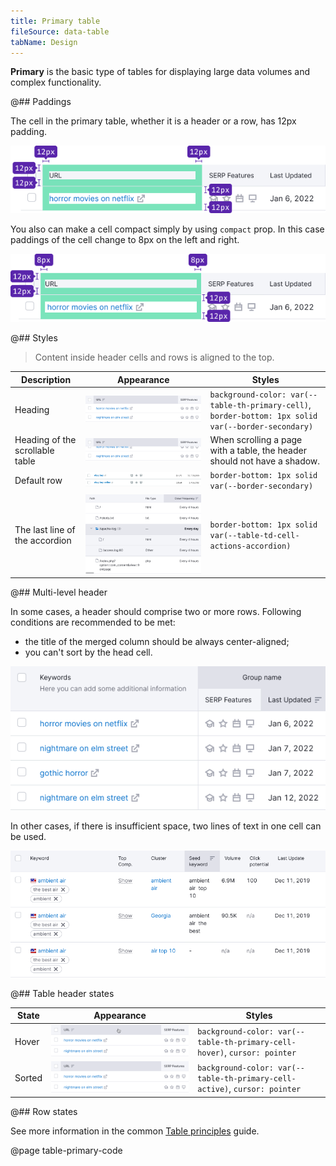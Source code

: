 ```yaml
---
title: Primary table
fileSource: data-table
tabName: Design
---
```


**Primary** is the basic type of tables for displaying large data volumes and complex functionality.

@## Paddings

The cell in the primary table, whether it is a header or a row, has 12px padding.

![primary scheme](static/primary-paddings.png)

You also can make a cell compact simply by using `compact` prop. In this case paddings of the cell change to 8px on the left and right.

![compact scheme](static/primary-compact-paddings.png)

@## Styles

> Content inside header cells and rows is aligned to the top.

| Description                     | Appearance                                | Styles                                                                        |
| ------------------------------- | ----------------------------------------- | ----------------------------------------------------------------------------- |
| Heading                         | ![th styles](static/th-styles.png)        | `background-color: var(--table-th-primary-cell)`, `border-bottom: 1px solid var(--border-secondary)` |
| Heading of the scrollable table | ![th styles](static/th-styles-scroll.png) | When scrolling a page with a table, the header should not have a shadow.      |
| Default row                     | ![td default](static/td-default.png)      | `border-bottom: 1px solid var(--border-secondary)`                                   |
| The last line of the accordion  | ![table accordion](static/accordion.png)  | `border-bottom: 1px solid var(--table-td-cell-actions-accordion)`                                   |

@## Multi-level header

In some cases, a header should comprise two or more rows. Following conditions are recommended to be met:

- the title of the merged column should be always center-aligned;
- you can't sort by the head cell.

![table head example](static/two-row-head.png)

In other cases, if there is insufficient space, two lines of text in one cell can be used.

![table head example](static/two-row-name-head.png)

@## Table header states

| State  | Appearance                         | Styles                                                |
| ------ | ---------------------------------- | ----------------------------------------------------- |
| Hover  | ![th hover](static/th-hover.png)   | `background-color: var(--table-th-primary-cell-hover)`, `cursor: pointer` |
| Sorted | ![th sorted](static/th-styles.png) | `background-color: var(--table-th-primary-cell-active)`, `cursor: pointer` |

@## Row states

See more information in the common [Table principles](/table-group/table/#a1c3dd) guide.

@page table-primary-code
